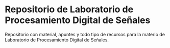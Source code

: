 # Repositorio de Laboratorio de Procesamiento Digital de Señales

Repositorio con material, apuntes y todo tipo de recursos para la materio de Laboratorio de Procesamiento Digital de Señales.

